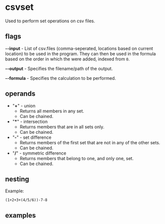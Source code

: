 # csvset
Used to perform set operations on csv files.

## flags

**--input** - List of csv.files (comma-seperated, locations based on current location) to be used in the program. They can then be used in the formula based on the order in which the were added, indexed from `0`.

**--output** - Specifies the filename/path of the output.

**--formula** - Specifies the calculation to be performed.

## operands

- "**+**" - union
  - Returns all members in any set.
  - Can be chained.
- "**\***" - intersection
  - Returns members that are in all sets only.
  - Can be chained.
- "**-**" - set difference
  - Returns members of the first set that are not in any of the other sets.
  - Can be chained.
- "**/**" - symmetric difference
  - Returns members that belong to one, and only one, set.
  - Can be chained.

## nesting

Example:

`(1+2+3+(4/5/6))-7-8`

## examples